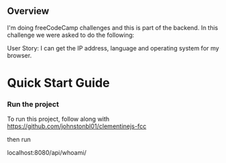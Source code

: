 ## Overview

I'm doing freeCodeCamp challenges and this is part of the backend. In this challenge we were asked to do the following:

User Story: I can get the IP address, language and operating system for my browser.

# Quick Start Guide

### Run the project

To run this project, follow along with https://github.com/johnstonbl01/clementinejs-fcc

then run 

localhost:8080/api/whoami/

